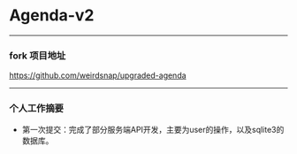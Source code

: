 # Agenda-v2
---
### fork 项目地址
https://github.com/weirdsnap/upgraded-agenda

---
### 个人工作摘要

- 第一次提交：完成了部分服务端API开发，主要为user的操作，以及sqlite3的数据库。

